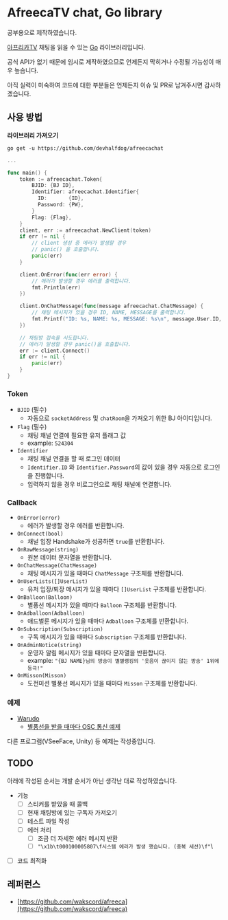 # AfreecaTV chat, Go library
공부용으로 제작하였습니다.

[아프리카TV](https://afreecatv.com) 채팅을 읽을 수 있는 [Go](https://go.dev) 라이브러리입니다.

공식 API가 없기 때문에 임시로 제작하였으므로 언제든지 막히거나 수정될 가능성이 매우 높습니다.

아직 실력이 미숙하여 코드에 대한 부분들은 언제든지 이슈 및 PR로 남겨주시면 감사하겠습니다.

## 사용 방법
**라이브러리 가져오기**

`go get -u https://github.com/devhalfdog/afreecachat`

```go
...

func main() {
    token := afreecachat.Token{
        BJID: {BJ ID},
        Identifier: afreecachat.Identifier{
          ID:       {ID},
          Password: {PW},
        }
        Flag: {Flag},
    }
    client, err := afreecachat.NewClient(token)
    if err != nil {
        // client 생성 중 에러가 발생할 경우
        // panic() 을 호출합니다.
        panic(err)
    }

    client.OnError(func(err error) {
        // 에러가 발생할 경우 에러를 출력합니다.
        fmt.Println(err)
    })

    client.OnChatMessage(func(message afreecachat.ChatMessage) {
        // 채팅 메시지가 있을 경우 ID, NAME, MESSAGE를 출력합니다.
        fmt.Printf("ID: %s, NAME: %s, MESSAGE: %s\n", message.User.ID, message.User.Name, message.Message)
    })

    // 채팅방 접속을 시도합니다.
    // 에러가 발생할 경우 panic()을 호출합니다.
    err := client.Connect()
    if err != nil {
        panic(err)
    }
}
```

### Token
- `BJID` (필수)
  - 자동으로 `socketAddress` 및 `chatRoom`을 가져오기 위한 BJ 아이디입니다.
- `Flag` (필수)
  - 채팅 채널 연결에 필요한 유저 플래그 값
  - example: `524304`
- `Identifier`
  - 채팅 채널 연결을 할 때 로그인 데이터
  - `Identifier.ID` 와 `Identifier.Password`의 값이 있을 경우 자동으로 로그인을 진행합니다.
  - 입력하지 않을 경우 비로그인으로 채팅 채널에 연결합니다.

### Callback
- `OnError(error)`
  - 에러가 발생할 경우 에러를 반환합니다.
- `OnConnect(bool)`
  - 채널 입장 Handshake가 성공하면 `true`를 반환합니다.
- `OnRawMessage(string)`
  - 원본 데이터 문자열을 반환합니다.
- `OnChatMessage(ChatMessage)`
  - 채팅 메시지가 있을 때마다 `ChatMessage` 구조체를 반환합니다.
- `OnUserLists([]UserList)`
  - 유저 입장/퇴장 메시지가 있을 때마다 `[]UserList` 구조체를 반환합니다.
- `OnBalloon(Balloon)`
  - 별풍선 메시지가 있을 때마다 `Balloon` 구조체를 반환합니다.
- `OnAdballoon(Adballoon)`
  - 애드벌룬 메시지가 있을 때마다 `Adballoon` 구조체를 반환합니다.
- `OnSubscription(Subscription)`
  - 구독 메시지가 있을 때마다 `Subscription` 구조체를 반환합니다.
- `OnAdminNotice(string)`
  - 운영자 알림 메시지가 있을 때마다 문자열을 반환합니다.
  - example: `"{BJ NAME}님의 방송이 별별랭킹의 '웃음이 끊이지 않는 방송' 1위에 등극!"`
- `OnMisson(Misson)`
  - 도전미션 별풍선 메시지가 있을 때마다 `Misson` 구조체를 반환합니다.

### 예제
- [Warudo](https://warudo.app)
  - [별풍선을 받을 때마다 OSC 통신 예제](https://github.com/devhalfdog/afreeca-warudo)

다른 프로그램(VSeeFace, Unity) 등 예제는 작성중입니다.


## TODO
아래에 작성된 순서는 개발 순서가 아닌 생각난 대로 작성하였습니다.

- 기능
  - [ ] 스티커를 받았을 때 콜백
  - [ ] 현재 채팅방에 있는 구독자 가져오기
  - [ ] 테스트 파일 작성
  - [ ] 에러 처리
    - [ ] 조금 더 자세한 에러 메시지 반환
    - [ ] `"\x1b\t000100005807\f시스템 에러가 발생 했습니다. (중복 세션)\f"`\

- [ ] 코드 최적화

## 레퍼런스
- [https://github.com/wakscord/afreeca](https://github.com/wakscord/afreeca)